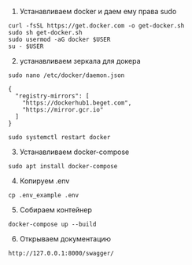 1. Устанавливаем docker  и даем ему права sudo
```
curl -fsSL https://get.docker.com -o get-docker.sh 
sudo sh get-docker.sh 
sudo usermod -aG docker $USER 
su - $USER 
```

2. устанавливаем зеркала для докера
```
sudo nano /etc/docker/daemon.json
```
```
{  
  "registry-mirrors": [  
    "https://dockerhub1.beget.com", 
    "https://mirror.gcr.io"  
  ]  
}
```
```
sudo systemctl restart docker
```
3. Устанавливаем docker-compose
```
sudo apt install docker-compose
```
4. Копируем .env
```
cp .env_example .env
```
5. Собираем контейнер
```
docker-compose up --build
```
6. Открываем документацию
```
http://127.0.0.1:8000/swagger/
```